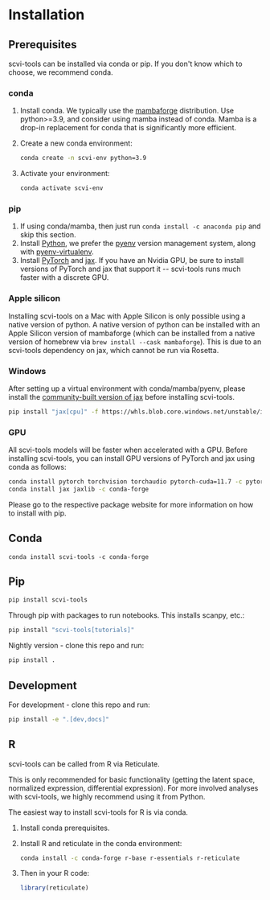 # Installation

## Prerequisites

scvi-tools can be installed via conda or pip. If you don't know which to choose, we recommend conda.

### conda

1. Install conda. We typically use the [mambaforge] distribution. Use python>=3.9, and consider using mamba instead of conda. Mamba is a drop-in replacement for conda that is significantly more efficient.

1. Create a new conda environment:

    ```bash
    conda create -n scvi-env python=3.9
    ```

1. Activate your environment:

    ```bash
    conda activate scvi-env
    ```

### pip

1. If using conda/mamba, then just run `conda install -c anaconda pip` and skip this section.
1. Install [Python], we prefer the [pyenv](https://github.com/pyenv/pyenv/) version management system, along with [pyenv-virtualenv](https://github.com/pyenv/pyenv-virtualenv/).
1. Install [PyTorch] and [jax]. If you have an Nvidia GPU, be sure to install versions of PyTorch and jax that support it -- scvi-tools runs much faster with a discrete GPU.

### Apple silicon

Installing scvi-tools on a Mac with Apple Silicon is only possible using a native version of python. A native version of python can be installed with an Apple Silicon version of mambaforge (which can be installed from a native version of homebrew via `brew install --cask mambaforge`). This is due to an scvi-tools dependency on jax, which cannot be run via Rosetta.

### Windows

After setting up a virtual environment with conda/mamba/pyenv, please install the [community-built version of jax](https://github.com/cloudhan/jax-windows-builder) before installing scvi-tools.

```bash
pip install "jax[cpu]" -f https://whls.blob.core.windows.net/unstable/index.html --use-deprecated legacy-resolver
```

### GPU

All scvi-tools models will be faster when accelerated with a GPU. Before installing scvi-tools, you can install GPU versions of PyTorch and jax using conda as follows:

```bash
conda install pytorch torchvision torchaudio pytorch-cuda=11.7 -c pytorch -c nvidia
conda install jax jaxlib -c conda-forge
```

Please go to the respective package website for more information on how to install with pip.

## Conda

```basha
conda install scvi-tools -c conda-forge
```

## Pip

```bash
pip install scvi-tools
```

Through pip with packages to run notebooks. This installs scanpy, etc.:

```bash
pip install "scvi-tools[tutorials]"
```

Nightly version - clone this repo and run:

```bash
pip install .
```

## Development

For development - clone this repo and run:

```bash
pip install -e ".[dev,docs]"
```

## R

scvi-tools can be called from R via Reticulate.

This is only recommended for basic functionality (getting the latent space, normalized expression, differential expression). For more involved analyses with scvi-tools, we highly recommend using it from Python.

The easiest way to install scvi-tools for R is via conda.

1. Install conda prerequisites.

1. Install R and reticulate in the conda environment:

    ```bash
    conda install -c conda-forge r-base r-essentials r-reticulate
    ```

1. Then in your R code:

    ```R
    library(reticulate)
    ```

[jax]: https://jax.readthedocs.io/en/latest/
[mambaforge]: https://github.com/conda-forge/miniforge
[python]: https://www.python.org/downloads/
[pytorch]: http://pytorch.org
